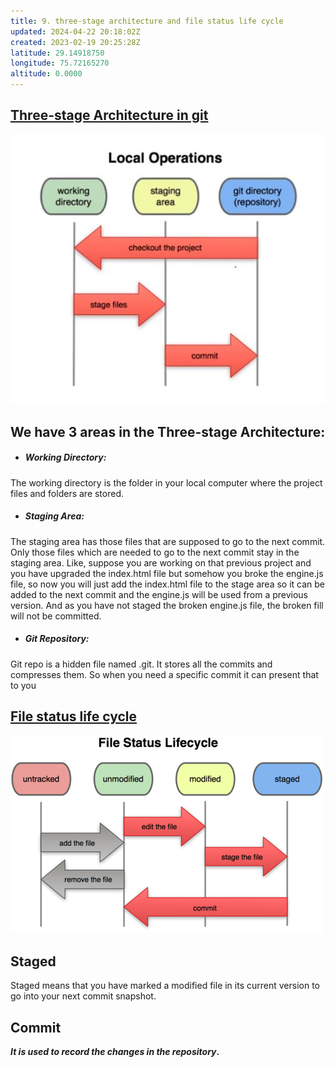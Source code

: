 ```yaml
---
title: 9. three-stage architecture and file status life cycle
updated: 2024-04-22 20:18:02Z
created: 2023-02-19 20:25:28Z
latitude: 29.14918750
longitude: 75.72165270
altitude: 0.0000
---
```


## <ins>Three-stage Architecture in git</ins>

![](../../_resources/f66b17e83b89d28a1c78ebbd65615ba1)

## We have 3 areas in the Three-stage Architecture:

- ##### **Working Directory:**
    

The working directory is the folder in your local computer where the project files and folders are stored.

- ##### **Staging Area:**
    

The staging area has those files that are supposed to go to the next commit. Only those files which are needed to go to the next commit stay in the staging area. Like, suppose you are working on that previous project and you have upgraded the index.html file but somehow you broke the engine.js file, so now you will just add the index.html file to the stage area so it can be added to the next commit and the engine.js will be used from a previous version. And as you have not staged the broken engine.js file, the broken fill will not be committed.

- ##### **Git Repository:**
    

Git repo is a hidden file named .git. It stores all the commits and compresses them. So when you need a specific commit it can present that to you

## <ins>**File status life cycle**</ins>

![c9d80304dda1812a761339d7bdbce318.png](../../_resources/c9d80304dda1812a761339d7bdbce318.png)

## **Staged**

Staged means that you have marked a modified file in its current version to go into your next commit snapshot.

## **Commit**

***It is used to record the changes in the repository*.**